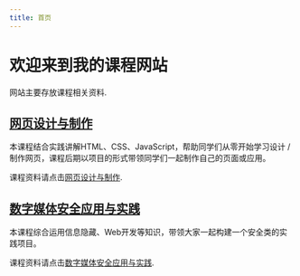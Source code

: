 ```yaml
---
title: 首页
---
```


# 欢迎来到我的课程网站

网站主要存放课程相关资料.

## [网页设计与制作](web.md)

本课程结合实践讲解HTML、CSS、JavaScript，帮助同学们从零开始学习设计 / 制作网页，课程后期以项目的形式带领同学们一起制作自己的页面或应用。

课程资料请点击[网页设计与制作](web.md).

## [数字媒体安全应用与实践](apdms.md)

本课程综合运用信息隐藏、Web开发等知识，带领大家一起构建一个安全类的实践项目。

课程资料请点击[数字媒体安全应用与实践](apdms.md).
